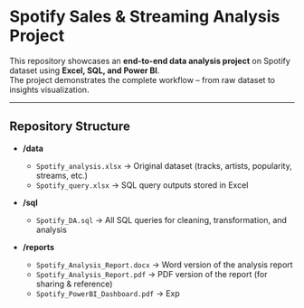 #  Spotify Sales & Streaming Analysis Project  

This repository showcases an **end-to-end data analysis project** on Spotify dataset using **Excel, SQL, and Power BI**.  
The project demonstrates the complete workflow – from raw dataset to insights visualization.  

---

##  Repository Structure  

- **/data**
  - `Spotify_analysis.xlsx` → Original dataset (tracks, artists, popularity, streams, etc.)  
  - `Spotify_query.xlsx` → SQL query outputs stored in Excel  

- **/sql**
  - `Spotify_DA.sql` → All SQL queries for cleaning, transformation, and analysis  

- **/reports**
  - `Spotify_Analysis_Report.docx` → Word version of the analysis report  
  - `Spotify_Analysis_Report.pdf` → PDF version of the report (for sharing & reference)  
  - `Spotify_PowerBI_Dashboard.pdf` → Exp

